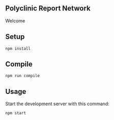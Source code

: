 Polyclinic Report Network
---

Welcome

Setup
---

```
npm install
```

Compile
---

```
npm run compile
```
Usage
---
 
Start the development server with this command:

```
npm start
```
